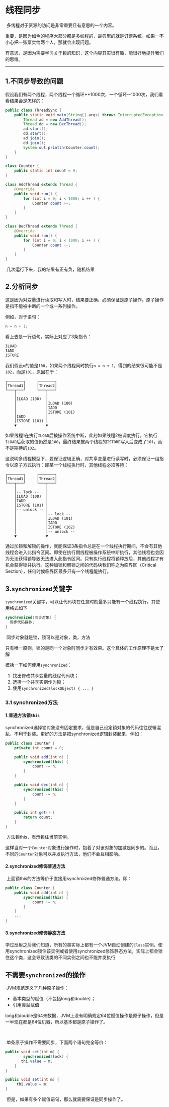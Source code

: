 # 线程同步

​	多线程对于资源的访问是非常重要且有意思的一个内容。

​	重要，是因为如今的程序大部分都是多线程的，最典型的就是订票系统。如果一不小心把一张票卖给两个人，那就会出现问题。

​	有意思，是因为需要学习关于锁的知识，这个内容其实很有趣，能很好地提升我们的思维。

---

## 1.不同步导致的问题

​	假设我们有两个线程，两个线程一个循环++1000次，一个循环--1000次，我们看看结果会是怎样的：

```java
public class ThreadSync {
    public static void main(String[] args) throws InterruptedException {
        Thread ad = new AddThread();
        Thread dd = new DecThread();
        ad.start();
        dd.start();
        ad.join();
        dd.join();
        System.out.println(Counter.count);
    }
}

class Counter {
    public static int count = 0;
}

class AddThread extends Thread {
    @Override
    public void run() {
        for (int i = 0; i < 1000; i ++ ) {
            Counter.count ++;
        }
    }
}

class DecThread extends Thread {
    @Override
    public void run() {
        for (int i = 0; i < 1000; i ++ ) {
            Counter.count --;
        }
    }
}
```

​	几次运行下来，我的结果有正有负，随机结果



## 2.分析同步

这是因为对变量进行读取和写入时，结果要正确，必须保证是原子操作。原子操作是指不能被中断的一个或一系列操作。

例如，对于语句：

```java
n = n + 1;
```

看上去是一行语句，实际上对应了3条指令：

```java
ILOAD
IADD
ISTORE
```

我们假设`n`的值是`100`，如果两个线程同时执行`n = n + 1`，得到的结果很可能不是`102`，而是`101`，原因在于：

```
┌───────┐     ┌───────┐
│Thread1│     │Thread2│
└───┬───┘     └───┬───┘
    │             │
    │ILOAD (100)  │
    │             │ILOAD (100)
    │             │IADD
    │             │ISTORE (101)
    │IADD         │
    │ISTORE (101) │
    ▼             ▼
```

如果线程1在执行`ILOAD`后被操作系统中断，此刻如果线程2被调度执行，它执行`ILOAD`后获取的值仍然是`100`，最终结果被两个线程的`ISTORE`写入后变成了`101`，而不是期待的`102`。

这说明多线程模型下，要保证逻辑正确，对共享变量进行读写时，必须保证一组指令以原子方式执行：即某一个线程执行时，其他线程必须等待：

```
┌───────┐     ┌───────┐
│Thread1│     │Thread2│
└───┬───┘     └───┬───┘
    │             │
    │-- lock --   │
    │ILOAD (100)  │
    │IADD         │
    │ISTORE (101) │
    │-- unlock -- │
    │             │-- lock --
    │             │ILOAD (101)
    │             │IADD
    │             │ISTORE (102)
    │             │-- unlock --
    ▼             ▼
```

通过加锁和解锁的操作，就能保证3条指令总是在一个线程执行期间，不会有其他线程会进入此指令区间。即使在执行期线程被操作系统中断执行，其他线程也会因为无法获得锁导致无法进入此指令区间。只有执行线程将锁释放后，其他线程才有机会获得锁并执行。这种加锁和解锁之间的代码块我们称之为临界区（Critical Section），任何时候临界区最多只有一个线程能执行。





## 3.`synchronized`关键字

​	`synchronized`关键字，可以让代码块在任意时刻最多只能有一个线程执行。其使用格式如下

```java
synchronized(同步对象) {
  同步代码操作;
}
```

​	同步对象就是锁，锁可以是对象，类，方法



​	只有唯一原则，锁的是同一个对象时同步才有效果。这个具体的工作原理不是太了解



概括一下如何使用`synchronized`：

1. 找出修改共享变量的线程代码块；
2. 选择一个共享实例作为锁；
3. 使用`synchronized(lockObject) { ... }`



### 3.1 synchronized方法

#### 1.普通方法锁`this`

​	synchronized选择锁对象没有固定要求，但是自己设定锁对象的代码往往逻辑混乱，不利于封装。更好的方法是把synchronized逻辑封装起来，例如：

```java
public class Counter {
    private int count = 0;

    public void add(int n) {
        synchronized(this) {
            count += n;
        }
    }

    public void dec(int n) {
        synchronized(this) {
            count -= n;
        }
    }

    public int get() {
        return count;
    }
}
```

​	方法锁this，表示锁住当前实例。

​	这样当对一个`Counter`对象进行操作时，抱着了对该对象的加减是同步的。而且，不同的`Counter`对象可以并发执行方法，他们不会互相影响。



#### 2.synchronized修饰普通方法

​	上面锁this的方法等价于直接用synchroized修饰普通方法，即：

```java
public class Counter {
    public void add(int n) {
        synchronized(this) {
            count += n;
        }
    }
    ...
}
```



#### 3.synchronized修饰静态方法

​	学过反射之后我们知道，所有的类实际上都有一个JVM自动创建的`Class`实例，使用synchronized锁住该实例或者使用synchronized修饰静态方法，实际上都会锁住这个类，这会导致该类的不同实例之间也不能并发执行













## 不需要`synchronized`的操作

​	JVM规范定义了几种原子操作：

- 基本类型的赋值（不包括long和double）；
- 引用类型赋值

​	long和double是64未数据，JVM上没有明确规定64位赋值操作是原子操作，但是一半现在都是64位机器，所以基本都是原子操作了。

​	

​	单条原子操作不需要同步，下面两个语句完全等价：

```java
public void set(int m) {
		synchronized(lock) {
       thi.value = m;
    }
}

public void set(int m) {
     thi.value = m;
}
```



​	但是，如果有多个赋值语句，那么就需要保证是同步操作了。

































